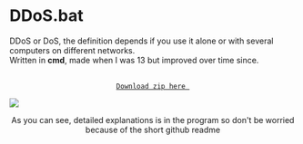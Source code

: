 # DDoS.bat

DDoS or DoS, the definition depends if you use it alone or with several computers on different networks.<br>
Written in **cmd**, made when I was 13 but improved over time since.<br>

<p align="center"><br>
  <code><a href="https://www.mediafire.com/file/c71mmk2kppz1njr/DDoS_3.4.zip/file">Download zip here </a></code>
</p>
<img src="https://i.ibb.co/ZMp5Vqp/Ska-rmavbild-2020-01-23-kl-20-49-56.png">

<p align="center"> As you can see, detailed explanations is in the program so don't be worried because of the short github readme</p>
